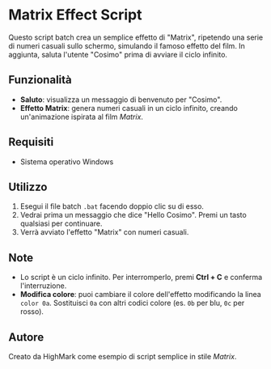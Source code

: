 # Matrix Effect Script

Questo script batch crea un semplice effetto di "Matrix", ripetendo una serie di numeri casuali sullo schermo, simulando il famoso effetto del film. In aggiunta, saluta l'utente "Cosimo" prima di avviare il ciclo infinito.

## Funzionalità

- **Saluto**: visualizza un messaggio di benvenuto per "Cosimo".
- **Effetto Matrix**: genera numeri casuali in un ciclo infinito, creando un'animazione ispirata al film *Matrix*.

## Requisiti

- Sistema operativo Windows

## Utilizzo

1. Esegui il file batch `.bat` facendo doppio clic su di esso.
2. Vedrai prima un messaggio che dice "Hello Cosimo". Premi un tasto qualsiasi per continuare.
3. Verrà avviato l'effetto "Matrix" con numeri casuali.


## Note

- Lo script è un ciclo infinito. Per interromperlo, premi **Ctrl + C** e conferma l'interruzione.
- **Modifica colore**: puoi cambiare il colore dell'effetto modificando la linea `color 0a`. Sostituisci `0a` con altri codici colore (es. `0b` per blu, `0c` per rosso).

## Autore

Creato da HighMark come esempio di script semplice in stile *Matrix*.
